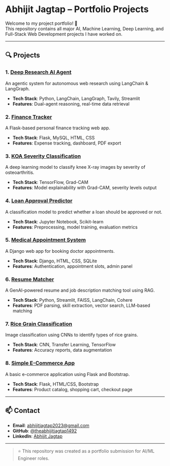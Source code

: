 # Abhijit Jagtap – Portfolio Projects

Welcome to my project portfolio! 👋  
This repository contains all major AI, Machine Learning, Deep Learning, and Full-Stack Web Development projects I have worked on.

---

## 🔍 Projects

### 1. [Deep Research AI Agent](./Deep-Research-AI-Agent/)
An agentic system for autonomous web research using LangChain & LangGraph.
- **Tech Stack**: Python, LangChain, LangGraph, Tavily, Streamlit
- **Features**: Dual-agent reasoning, real-time data retrieval

### 2. [Finance Tracker](./FinanceTracker/)
A Flask-based personal finance tracking web app.
- **Tech Stack**: Flask, MySQL, HTML, CSS
- **Features**: Expense tracking, dashboard, PDF export

### 3. [KOA Severity Classification](./KOA-SEVERITY-CLASSIFICATION/)
A deep learning model to classify knee X-ray images by severity of osteoarthritis.
- **Tech Stack**: TensorFlow, Grad-CAM
- **Features**: Model explainability with Grad-CAM, severity levels output

### 4. [Loan Approval Predictor](./Loan-approval-predictor/)
A classification model to predict whether a loan should be approved or not.
- **Tech Stack**: Jupyter Notebook, Scikit-learn
- **Features**: Preprocessing, model training, evaluation metrics

### 5. [Medical Appointment System](./Medical-appointment-system/)
A Django web app for booking doctor appointments.
- **Tech Stack**: Django, HTML, CSS, SQLite
- **Features**: Authentication, appointment slots, admin panel

### 6. [Resume Matcher](./Resume-Matcher/)
A GenAI-powered resume and job description matching tool using RAG.
- **Tech Stack**: Python, Streamlit, FAISS, LangChain, Cohere
- **Features**: PDF parsing, skill extraction, vector search, LLM-based matching

### 7. [Rice Grain Classification](./Rice-Grain-Classification-using-CNN-and-Transfer-Learning/)
Image classification using CNNs to identify types of rice grains.
- **Tech Stack**: CNN, Transfer Learning, TensorFlow
- **Features**: Accuracy reports, data augmentation

### 8. [Simple E-Commerce App](./Simple-Ecommerce-Flask/)
A basic e-commerce application using Flask and Bootstrap.
- **Tech Stack**: Flask, HTML/CSS, Bootstrap
- **Features**: Product catalog, shopping cart, checkout page

---

## 📫 Contact

- **Email**: abhijitjagtap2023@gmail.com  
- **GitHub**: [@theabhijitjagtap1492](https://github.com/theabhijitjagtap1492)  
- **LinkedIn**: [Abhijit Jagtap](https://linkedin.com/in/abhijit-jagtap-738a801a0)

---

> ⭐ This repository was created as a portfolio submission for AI/ML Engineer roles.

